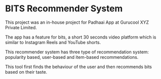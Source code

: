 # BITS Recommender System

This project was an in-house project for Padhaai App at Gurucool XYZ Private Limited.

The app has a feature for bits, a short 30 seconds video platform which is similar to Instagram Reels and YouTube shorts.

This recommender system has three type of recommendation system: popularity based, user-based and item-based recommendations.

This tool first finds the behaviour of the user and then recommends bits based on their taste.
